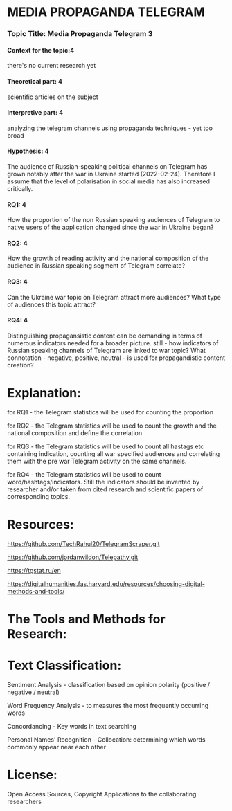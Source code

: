# MEDIA PROPAGANDA TELEGRAM

<h3>Topic Title: Media Propaganda Telegram 3</h3>

<h4>Context for the topic:4</h4> there's no current research yet

<h4>Theoretical part: 4</h4> scientific articles on the subject

<h4>Interpretive part: 4</h4> analyzing the telegram channels using propaganda techniques - yet too broad

<h4>Hypothesis: 4</h4> The audience of Russian-speaking political channels on Telegram has grown notably after the war in Ukraine started (2022-02-24). Therefore I assume that the level of polarisation in social media has also increased critically. 

<h4>RQ1: 4</h4> How the proportion of the non Russian speaking audiences of Telegram to native users of the application changed since the war in Ukraine began? 

<h4>RQ2: 4</h4> How the growth of reading activity and the national composition of the audience in Russian speaking segment of Telegram correlate?

<h4>RQ3: 4</h4> Can the Ukraine war topic on Telegram attract more audiences? What type of audiences this topic attract?

<h4>RQ4: 4</h4>  Distinguishing propagansistic content can be demanding in terms of numerous indicators needed for a broader picture. still - how indicators of Russian speaking channels of Telegram are linked to war topic? What connotation - negative, positive, neutral - is used for propagandistic content creation?

# Explanation: 

for RQ1 - the Telegram statistics will be used for counting the proportion

for RQ2 - the Telegram statistics will be used to count the growth and the national composition and define the correlation
             
for RQ3 - the Telegram statistics will be used to count all hastags etc containing indication, counting all war specified audiences and correlating them with the pre war Telegram activity on the same channels. 
             
for RQ4 - the Telegram statistics will be used to count word/hashtags/indicators. Still the indicators should be invented by researcher and/or taken from cited research and scientific papers of corresponding topics.

# Resources:

https://github.com/TechRahul20/TelegramScraper.git

https://github.com/jordanwildon/Telepathy.git

https://tgstat.ru/en

https://digitalhumanities.fas.harvard.edu/resources/choosing-digital-methods-and-tools/

# The Tools and Methods for Research: 

# Text Classification:  

Sentiment Analysis - classification based on opinion polarity (positive / negative / neutral)

Word Frequency Analysis - to measures the most frequently occurring words 

Concordancing - Key words in text searching

Personal Names' Recognition - Collocation: determining which words commonly appear near each other

# License:
Open Access Sources, Copyright Applications to the collaborating researchers


